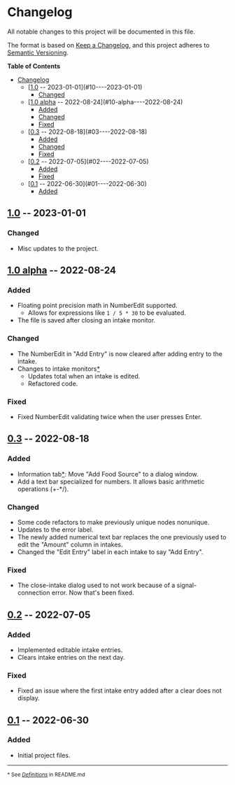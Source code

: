 # Changelog
All notable changes to this project will be documented in this file.

The format is based on [Keep a Changelog](https://keepachangelog.com/en/1.0.0/),
and this project adheres to [Semantic Versioning](https://semver.org/spec/v2.0.0.html).

<!-- markdown-toc start - Don't edit this section. Run M-x markdown-toc-refresh-toc -->
**Table of Contents**

- [Changelog](#changelog)
    - [[1.0] -- 2023-01-01](#10----2023-01-01)
        - [Changed](#changed)
    - [[1.0 alpha] -- 2022-08-24](#10-alpha----2022-08-24)
        - [Added](#added)
        - [Changed](#changed-1)
        - [Fixed](#fixed)
    - [[0.3] -- 2022-08-18](#03----2022-08-18)
        - [Added](#added-1)
        - [Changed](#changed-2)
        - [Fixed](#fixed-1)
    - [[0.2] -- 2022-07-05](#02----2022-07-05)
        - [Added](#added-2)
        - [Fixed](#fixed-2)
    - [[0.1] -- 2022-06-30](#01----2022-06-30)
        - [Added](#added-3)

<!-- markdown-toc end -->

## [1.0] -- 2023-01-01
### Changed
- Misc updates to the project.

## [1.0 alpha] -- 2022-08-24
### Added
- Floating point precision math in NumberEdit supported.
    - Allows for expressions like `1 / 5 * 30` to be evaluated.
- The file is saved after closing an intake monitor.
  
### Changed
- The NumberEdit in "Add Entry" is now cleared after adding entry to the intake.
- Changes to intake monitors[&ast;](#footnote-1)
    - Updates total when an intake is edited.
    - Refactored code.

### Fixed
- Fixed NumberEdit validating twice when the user presses Enter.

## [0.3] -- 2022-08-18
### Added
- Information tab[&ast;](#footnote-1): Move "Add Food Source" to a dialog window.
- Add a text bar specialized for numbers. It allows basic arithmetic operations (+-*/).

### Changed
- Some code refactors to make previously unique nodes nonunique.
- Updates to the error label.
- The newly added numerical text bar replaces the one previously used to edit the "Amount" column
  in intakes.
- Changed the "Edit Entry" label in each intake to say "Add Entry".

### Fixed
- The close-intake dialog used to not work because of a signal-connection error. Now that's been fixed.

## [0.2] -- 2022-07-05
### Added
- Implemented editable intake entries.
- Clears intake entries on the next day.

### Fixed
- Fixed an issue where the first intake entry added after a clear does not display.

## [0.1] -- 2022-06-30
### Added
- Initial project files.

- - -

<a id="footnote-1"></a>
<small>\* See [<i>Definitions</i>](README.md#definitions) in README.md</small>

[1.0]: https://github.com/JohnDevlopment/intake-monitor/compare/v1.0-alpha1...v1.0
[1.0 alpha]: https://github.com/JohnDevlopment/intake-monitor/compare/v0.3...v1.0-alpha1
[0.3]: https://github.com/JohnDevlopment/intake-monitor/compare/v0.2...v0.3
[0.2]: https://github.com/JohnDevlopment/intake-monitor/compare/v0.1...v0.2
[0.1]: https://github.com/JohnDevlopment/intake-monitor/compare/7d095bb...v0.1

<!-- https://github.com/JohnDevlopment/intake-monitor/compare/REV -->
